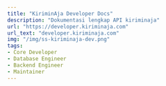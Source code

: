 ```yaml
---
title: "KiriminAja Developer Docs"
description: "Dokumentasi lengkap API kiriminaja"
url: "https://developer.kiriminaja.com"
url_text: "developer.kiriminaja.com"
img: "/img/ss-kiriminaja-dev.png"
tags:
- Core Developer
- Database Engineer
- Backend Engineer
- Maintainer
---
```

